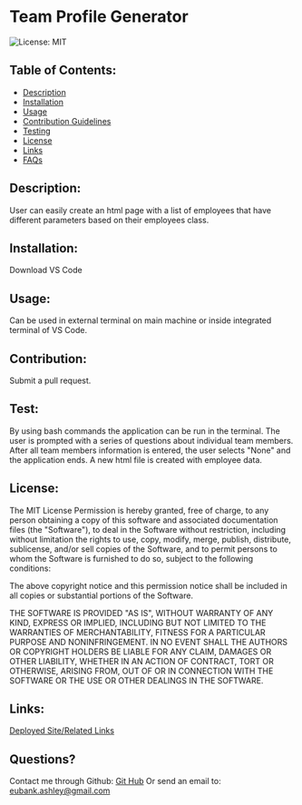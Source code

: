 # Team Profile Generator  
![License: MIT](https://img.shields.io/badge/License-MIT-green.svg)

## Table of Contents:
* [Description](#Description)
* [Installation](##installation)
* [Usage](##usage)
* [Contribution Guidelines](##contribution)
* [Testing](##test)
* [License](##license)
* [Links](##links)
* [FAQs](##Questions)

## Description:
User can easily create an html page with a list of employees that have different parameters based on their employees class.

## Installation:
Download VS Code

## Usage:
Can be used in external terminal on main machine or inside integrated terminal of VS Code.

## Contribution:
Submit a pull request.

## Test:
By using bash commands the application can be run in the terminal. The user is prompted with a series of questions about individual team members. After all team members information is entered, the user selects "None" and the application ends. A new html file is created with employee data.

## License:
The MIT License 
Permission is hereby granted, free of charge, to any person obtaining a copy of this software and associated documentation files (the "Software"), to deal in the Software without restriction, including without limitation the rights to use, copy, modify, merge, publish, distribute, sublicense, and/or sell copies of the Software, and to permit persons to whom the Software is furnished to do so, subject to the following conditions:

The above copyright notice and this permission notice shall be included in all copies or substantial portions of the Software.

THE SOFTWARE IS PROVIDED "AS IS", WITHOUT WARRANTY OF ANY KIND, EXPRESS OR IMPLIED, INCLUDING BUT NOT LIMITED TO THE WARRANTIES OF MERCHANTABILITY, FITNESS FOR A PARTICULAR PURPOSE AND NONINFRINGEMENT. IN NO EVENT SHALL THE AUTHORS OR COPYRIGHT HOLDERS BE LIABLE FOR ANY CLAIM, DAMAGES OR OTHER LIABILITY, WHETHER IN AN ACTION OF CONTRACT, TORT OR OTHERWISE, ARISING FROM, OUT OF OR IN CONNECTION WITH THE SOFTWARE OR THE USE OR OTHER DEALINGS IN THE SOFTWARE.

## Links:
[Deployed Site/Related Links]()

## Questions?
Contact me through Github:
[Git Hub](https://github.com/eubank87)
Or send an email to: eubank.ashley@gmail.com